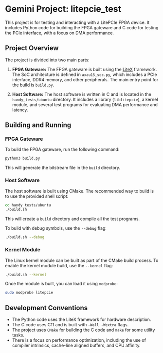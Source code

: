 # Gemini Project: litepcie_test

This project is for testing and interacting with a LitePCIe FPGA device. It includes Python code for building the FPGA gateware and C code for testing the PCIe interface, with a focus on DMA performance.

## Project Overview

The project is divided into two main parts:

1.  **FPGA Gateware:** The FPGA gateware is built using the [LiteX](https://github.com/enjoy-digital/litex) framework. The SoC architecture is defined in `axau15_soc.py`, which includes a PCIe interface, DDR4 memory, and other peripherals. The main entry point for the build is `build.py`.

2.  **Host Software:** The host software is written in C and is located in the `handy_tests/ubuntu` directory. It includes a library (`liblitepcie`), a kernel module, and several test programs for evaluating DMA performance and latency.

## Building and Running

### FPGA Gateware

To build the FPGA gateware, run the following command:

```bash
python3 build.py
```

This will generate the bitstream file in the `build` directory.

### Host Software

The host software is built using CMake. The recommended way to build is to use the provided shell script:

```bash
cd handy_tests/ubuntu
./build.sh
```

This will create a `build` directory and compile all the test programs.

To build with debug symbols, use the `--debug` flag:

```bash
./build.sh --debug
```

### Kernel Module

The Linux kernel module can be built as part of the CMake build process. To enable the kernel module build, use the `--kernel` flag:

```bash
./build.sh --kernel
```

Once the module is built, you can load it using `modprobe`:

```bash
sudo modprobe litepcie
```

## Development Conventions

*   The Python code uses the LiteX framework for hardware description.
*   The C code uses C11 and is built with `-Wall -Wextra` flags.
*   The project uses `CMake` for building the C code and `make` for some utility tasks.
*   There is a focus on performance optimization, including the use of compiler intrinsics, cache-line aligned buffers, and CPU affinity.
